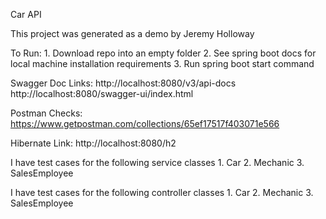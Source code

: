Car API

This project was generated as a demo by Jeremy Holloway

To Run:
    1. Download repo into an empty folder
    2. See spring boot docs for local machine installation requirements
    3. Run spring boot start command

Swagger Doc Links:
http://localhost:8080/v3/api-docs
http://localhost:8080/swagger-ui/index.html

Postman Checks: https://www.getpostman.com/collections/65ef17517f403071e566

Hibernate Link: http://localhost:8080/h2

I have test cases for the following service classes
    1. Car
    2. Mechanic
    3. SalesEmployee

I have test cases for the following controller classes
    1. Car
    2. Mechanic
    3. SalesEmployee
